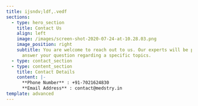 ```yaml
---
title: ijsndv;ldf,.vedf
sections:
  - type: hero_section
    title: Contact Us
    align: left
    image: /images/screen-shot-2020-07-24-at-10.28.03.png
    image_position: right
    subtitle: You are welcome to reach out to us. Our experts will be pleased to
      answer your question regarding a specific topics.
  - type: contact_section
  - type: content_section
    title: Contact Details
    content: |-
      **Phone Number** : +91-7021624830
      **Email Address** : contact@medstry.in
template: advanced
---
```

